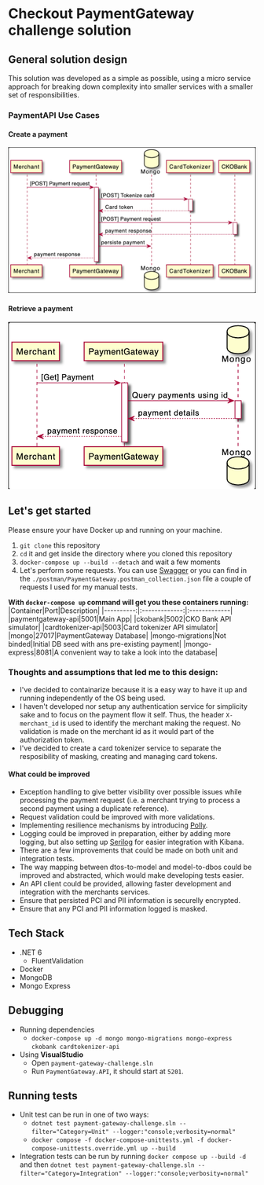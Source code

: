 # Checkout PaymentGateway challenge solution

## General solution design
This solution was developed as a simple as possible, using a micro service approach for breaking down complexity into smaller services with a smaller set of responsibilities.

### PaymentAPI Use Cases
#### Create a payment
![alt text](https://github.com/edabreu/payment-gateway-challenge/blob/main/plantuml/process-payment.png?raw=true)

#### Retrieve a payment
![alt text](https://github.com/edabreu/payment-gateway-challenge/blob/main/plantuml/retrieve-payment.png?raw=true)

## Let's get started
Please ensure your have Docker up and running on your machine.

1. `git clone` this repository  
2. `cd` it and get inside the directory where you cloned this repository  
3. `docker-compose up --build --detach` and wait a few moments
4. Let's perform some requests. You can use [Swagger](http://localhost:5001/swagger/index.html) or you can find in the `./postman/PaymentGateway.postman_collection.json` file a couple of requests I used for my manual tests.

**With `docker-compose up` command will get you these containers running:**
|Container|Port|Description|
|----------:|:-------------:|:-------------|
|paymentgateway-api|5001|Main App|
|ckobank|5002|CKO Bank API simulator|
|cardtokenizer-api|5003|Card tokenizer API simulator|
|mongo|27017|PaymentGateway Database|
|mongo-migrations|Not binded|Initial DB seed with ans pre-existing payment|
|mongo-express|8081|A convenient way to take a look into the database|

### Thoughts and assumptions that led me to this design:
 - I've decided to containarize because it is a easy way to have it up and running independently of the OS being used.
 - I haven't developed nor setup any authentication service for simplicity sake and to focus on the payment flow it self. Thus, the header `X-merchant_id` is used to identify the merchant making the request. No validation is made on the merchant id as it would part of the authorization token.
 - I've decided to create a card tokenizer service to separate the resposibility of masking, creating and managing card tokens.

#### What could be improved
 - Exception handling to give better visibility over possible issues while processing the payment request (i.e. a merchant trying to process a second payment using a duplicate reference).
 - Request validation could be improved with more validations.
 - Implementing resilience mechanisms by introducing [Polly](https://github.com/App-vNext/Polly#polly).
 - Logging could be improved in preparation, either by adding more logging, but also setting up [Serilog](https://github.com/serilog/serilog#serilog------) for easier integration with Kibana.
 - There are a few improvements that could be made on both unit and integration tests.
 - The way mapping between dtos-to-model and model-to-dbos could be improved and abstracted, which would make developing tests easier.
 - An API client could be provided, allowing faster development and integration with the merchants services. 
 - Ensure that persisted PCI and PII information is securelly encrypted.
 - Ensure that any PCI and PII information logged is masked.

## Tech Stack
 - .NET 6
	 - FluentValidation
 - Docker
 - MongoDB
 - Mongo Express

## Debugging
- Running dependencies
    - `docker-compose up -d mongo mongo-migrations mongo-express ckobank cardtokenizer-api`
- Using **VisualStudio**
	- Open `payment-gateway-challenge.sln`
	- Run `PaymentGateway.API`, it should start at `5201`.

## Running tests
- Unit test can be run in one of two ways:
    - `dotnet test payment-gateway-challenge.sln --filter="Category=Unit" --logger:"console;verbosity=normal"`
    - `docker compose -f docker-compose-unittests.yml -f docker-compose-unittests.override.yml up --build`
- Integration tests can be run by running `docker compose up --build -d` and then `dotnet test payment-gateway-challenge.sln --filter="Category=Integration" --logger:"console;verbosity=normal"`
